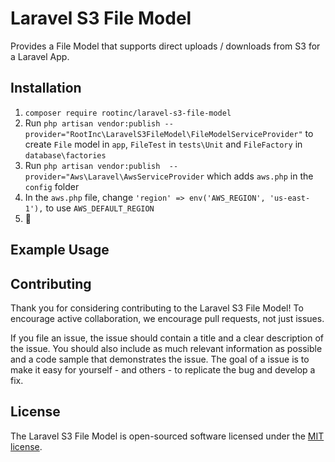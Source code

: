 # Laravel S3 File Model

Provides a File Model that supports direct uploads / downloads from S3 for a Laravel App.

## Installation

1. `composer require rootinc/laravel-s3-file-model`
2. Run `php artisan vendor:publish --provider="RootInc\LaravelS3FileModel\FileModelServiceProvider"` to create `File` model in `app`, `FileTest` in `tests\Unit` and `FileFactory` in `database\factories`
3. Run `php artisan vendor:publish  --provider="Aws\Laravel\AwsServiceProvider` which adds `aws.php` in the `config` folder
4. In the `aws.php` file, change `'region' => env('AWS_REGION', 'us-east-1'),` to use `AWS_DEFAULT_REGION`
5. :tada:

## Example Usage



## Contributing

Thank you for considering contributing to the Laravel S3 File Model! To encourage active collaboration, we encourage pull requests, not just issues.

If you file an issue, the issue should contain a title and a clear description of the issue. You should also include as much relevant information as possible and a code sample that demonstrates the issue. The goal of a issue is to make it easy for yourself - and others - to replicate the bug and develop a fix.

## License

The Laravel S3 File Model is open-sourced software licensed under the [MIT license](http://opensource.org/licenses/MIT).
